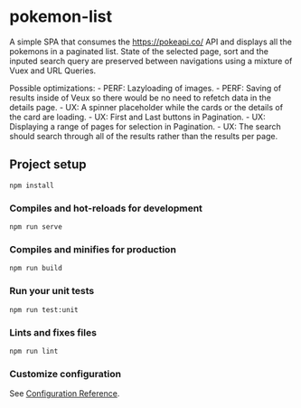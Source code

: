 # pokemon-list
A simple SPA that consumes the https://pokeapi.co/ API and displays all the pokemons in a paginated list. State of the selected page, sort and the inputed search query are preserved between navigations using a mixture of Vuex and URL Queries.

Possible optimizations: 
    - PERF: Lazyloading of images.
    - PERF: Saving of results inside of Veux so there would be no need to refetch data in the details page.
    - UX:   A spinner placeholder while the cards or the details of the card are loading.
    - UX:   First and Last buttons in Pagination.
    - UX:   Displaying a range of pages for selection in Pagination.
    - UX:   The search should search through all of the results rather than the results per page.

## Project setup
```
npm install
```

### Compiles and hot-reloads for development
```
npm run serve
```

### Compiles and minifies for production
```
npm run build
```

### Run your unit tests
```
npm run test:unit
```

### Lints and fixes files
```
npm run lint
```

### Customize configuration
See [Configuration Reference](https://cli.vuejs.org/config/).
